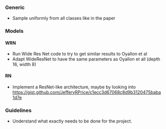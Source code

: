 ### Generic
* Sample uniformly from all classes like in the paper


### Models

#### WRN
* Run Wide Res Net code to try to get similar results to Oyallon et al
* Adapt WideResNet to have the same parameters as Oyallon et all (depth 16, width 8)

#### RN
* Implement a ResNet-like architecture, maybe by looking into https://gist.github.com/JefferyRPrice/c1ecc3d67068c8d9b3120475baba1d7e

### Guidelines
* Understand what exactly needs to be done for the project.
